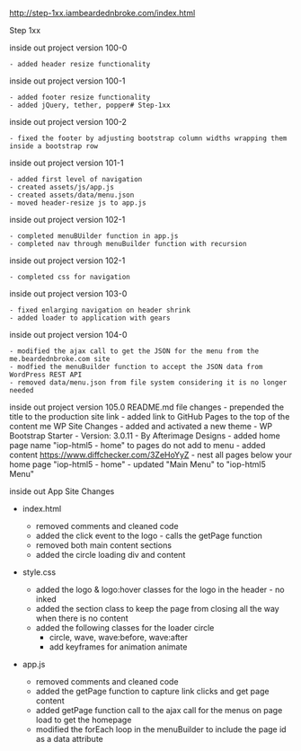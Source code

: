 http://step-1xx.iambeardednbroke.com/index.html

Step 1xx

inside out project version 100-0

	- added header resize functionality

inside out project version 100-1

	- added footer resize functionality
	- added jQuery, tether, popper# Step-1xx

inside out project version 100-2

	- fixed the footer by adjusting bootstrap column widths wrapping them inside a bootstrap row
	
inside out project version 101-1

	- added first level of navigation
	- created assets/js/app.js
	- created assets/data/menu.json
	- moved header-resize js to app.js
	
inside out project version 102-1

	- completed menuBUilder function in app.js
	- completed nav through menuBuilder function with recursion
	
inside out project version 102-1

	- completed css for navigation
	
inside out project version 103-0

	- fixed enlarging navigation on header shrink
	- added loader to application with gears
	
inside out project version 104-0

	- modified the ajax call to get the JSON for the menu from the me.beardednbroke.com site
	- modfied the menuBuilder function to accept the JSON data from WordPress REST API
	- removed data/menu.json from file system considering it is no longer needed
	
inside out project version 105.0 README.md file changes - prepended the title to the production site link - added link to GitHub Pages to the top of the content me WP Site Changes - added and activated a new theme - WP Bootstrap Starter - Version: 3.0.11 - By Afterimage Designs - added home page name "iop-html5 - home" to pages do not add to menu - added content https://www.diffchecker.com/3ZeHoYyZ - nest all pages below your home page "iop-html5 - home" - updated "Main Menu" to "iop-html5 Menu"

 inside out App Site Changes
 
 - index.html
 
      - removed comments and cleaned code
      - added the click event to the logo - calls the getPage function
      - removed both main content sections
      - added the circle loading div and content
	  
 - style.css
 
      - added the logo & logo:hover classes for the logo in the header - no inked
      - added the section class to keep the page from closing all the way when there is no content
      - added the following classes for the loader circle 
           - circle, wave, wave:before, wave:after
           - add keyframes for animation animate
		   
 - app.js
 
      - removed comments and cleaned code
      - added the getPage function to capture link clicks and get page content
      - added getPage function call to the ajax call for the menus on page load to get the homepage
      - modified the forEach loop in the menuBuilder to include the page id as a data attribute